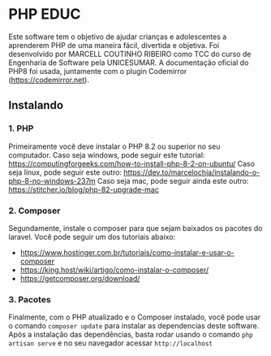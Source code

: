 # PHP EDUC
Este software tem o objetivo de ajudar crianças e adolescentes a aprenderem PHP de uma maneira fácil, divertida e objetiva. Foi desenvolvido por MARCELL COUTINHO RIBEIRO como TCC do curso de Engenharia de Software pela UNICESUMAR. A documentação oficial do PHP8 foi usada, juntamente com o plugin Codemirror (https://codemirror.net).

## Instalando

### 1. PHP
Primeiramente você deve instalar o PHP 8.2 ou superior no seu computador.
Caso seja windows, pode seguir este tutorial: https://computingforgeeks.com/how-to-install-php-8-2-on-ubuntu/
Caso seja linux, pode seguir este outro: https://dev.to/marcelochia/instalando-o-php-8-no-windows-237m
Caso seja mac, pode seguir ainda este outro: https://stitcher.io/blog/php-82-upgrade-mac

### 2. Composer
Segundamente, instale o composer para que sejam baixados os pacotes do laravel.
Você pode seguir um dos tutoriais abaixo:
- https://www.hostinger.com.br/tutoriais/como-instalar-e-usar-o-composer
- https://king.host/wiki/artigo/como-instalar-o-composer/
- https://getcomposer.org/download/

### 3. Pacotes
Finalmente, com o PHP atualizado e o Composer instalado, você pode usar o comando ```composer update``` para instalar as dependencias deste software.
Após a instalação das dependências, basta rodar usando o comando ```php artisan serve``` e no seu navegador acessar ```http://localhost```
